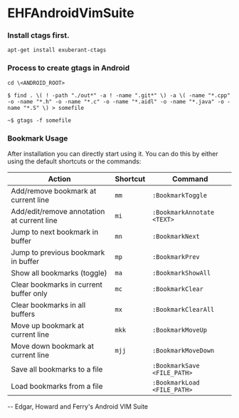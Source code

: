 # EHFAndroidVimSuite

### Install ctags first.
`apt-get install exuberant-ctags`

### Process to create gtags in Android
<!-- goto android root-->
	cd \<ANDROID_ROOT>
	
<!-- generate source file list -->
	$ find . \( ! -path "./out*" -a ! -name ".git*" \) -a \( -name "*.cpp" -o -name "*.h" -o -name "*.c" -o -name "*.aidl" -o -name "*.java" -o -name "*.S" \) > somefile
	
<!-- gtag it -->
	~$ gtags -f somefile

### Bookmark Usage

After installation you can directly start using it. You can do this by either using the default shortcuts or the commands:

| Action                                          | Shortcut    | Command                      |
|-------------------------------------------------|-------------|------------------------------|
| Add/remove bookmark at current line             | `mm`        | `:BookmarkToggle`            |
| Add/edit/remove annotation at current line      | `mi`        | `:BookmarkAnnotate <TEXT>`   |
| Jump to next bookmark in buffer                 | `mn`        | `:BookmarkNext`              |
| Jump to previous bookmark in buffer             | `mp`        | `:BookmarkPrev`              |
| Show all bookmarks (toggle)                     | `ma`        | `:BookmarkShowAll`           |
| Clear bookmarks in current buffer only          | `mc`        | `:BookmarkClear`             |
| Clear bookmarks in all buffers                  | `mx`        | `:BookmarkClearAll`          |
| Move up bookmark at current line                | `mkk`       | `:BookmarkMoveUp`            |
| Move down bookmark at current line              | `mjj`       | `:BookmarkMoveDown`          |
| Save all bookmarks to a file                    |             | `:BookmarkSave <FILE_PATH>`  |
| Load bookmarks from a file                      |             | `:BookmarkLoad <FILE_PATH>`  |

--
Edgar, Howard and Ferry's Android VIM Suite 
